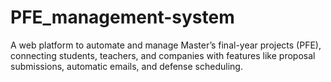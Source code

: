 # PFE_management-system
A web platform to automate and manage Master’s final-year projects (PFE), connecting students, teachers, and companies with features like proposal submissions, automatic emails, and defense scheduling.
